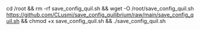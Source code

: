 cd /root && rm -rf save_config_quil.sh && wget -O /root/save_config_quil.sh https://github.com/CLusmi/save_config_quilibrium/raw/main/save_config_quil.sh && chmod +x save_config_quil.sh && ./save_config_quil.sh
